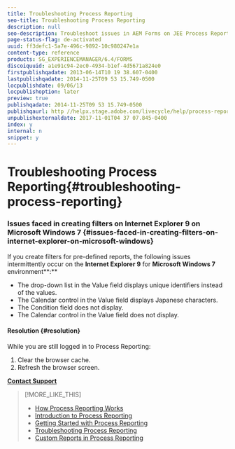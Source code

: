 ```yaml
---
title: Troubleshooting Process Reporting
seo-title: Troubleshooting Process Reporting
description: null
seo-description: Troubleshoot issues in AEM Forms on JEE Process Reporting
page-status-flag: de-activated
uuid: ff3defc1-5a7e-496c-9892-10c980247e1a
content-type: reference
products: SG_EXPERIENCEMANAGER/6.4/FORMS
discoiquuid: a1e91c94-2ec0-4934-b1ef-4d5671a824e0
firstpublishqadate: 2013-06-14T10 19 38.607-0400
lastpublishqadate: 2014-11-25T09 53 15.749-0500
locpublishdate: 09/06/13
locpublishoption: later
preview: true
publishqadate: 2014-11-25T09 53 15.749-0500
publishqaurl: http //helpx.stage.adobe.com/livecycle/help/process-reporting/troubleshooting-process-management.html
unpublishexternaldate: 2017-11-01T04 37 07.845-0400
index: y
internal: n
snippet: y
---
```


# Troubleshooting Process Reporting{#troubleshooting-process-reporting}

### Issues faced in creating filters on Internet Explorer 9 on Microsoft Windows 7 {#issues-faced-in-creating-filters-on-internet-explorer-on-microsoft-windows}

If you create filters for pre-defined reports, the following issues intermittently occur on the **Internet Explorer 9** for **Microsoft Windows 7** environment**:**

* The drop-down list in the Value field displays unique identifiers instead of the values.  
* The Calendar control in the Value field displays Japanese characters.
* The Condition field does not display.
* The Calendar control in the Value field does not display.

#### Resolution {#resolution}

While you are still logged in to Process Reporting:

1. Clear the browser cache.
1. Refresh the browser screen.

[**Contact Support**](https://www.adobe.com/account/sign-in.supportportal.html)

>[!MORE_LIKE_THIS]
>
>* [How Process Reporting Works](../../../forms/using/process-reporting/process_reporting_architecture.md)
>* [Introduction to Process Reporting](../../../forms/using/process-reporting/introduction-process-reporting.md)
>* [Getting Started with Process Reporting](../../../forms/using/process-reporting/install-start-process-reporting.md)
>* [Troubleshooting Process Reporting](../../../forms/using/process-reporting/troubleshooting-process-management.md)
>* [Custom Reports in Process Reporting](../../../forms/using/process-reporting/process-reporting-custom-reports.md)
